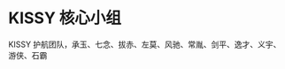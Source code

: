 # KISSY 核心小组

KISSY 护航团队，承玉、七念、拔赤、左莫、风驰、常胤、剑平、逸才、义宇、游侠、石霸

<div class="text-center">
	<img src="http://img04.taobaocdn.com/tps/i4/T18wsJXblbXXXZBpUs-640-626.jpg" alt="" />
</div>
